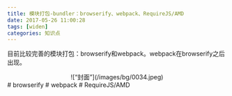 ```yaml
---
title: 模块打包-bundler：browserify、webpack、RequireJS/AMD
date: 2017-05-26 11:00:28
tags: [widen]
categories: 知识点
---
```

目前比较完善的模块打包：browserify和webpack。webpack在browserify之后出现。
<div align=center>
![“封面”](/images/bg/0034.jpeg)
</div>
<!--more-->
# browserify
# webpack
# RequireJS/AMD
